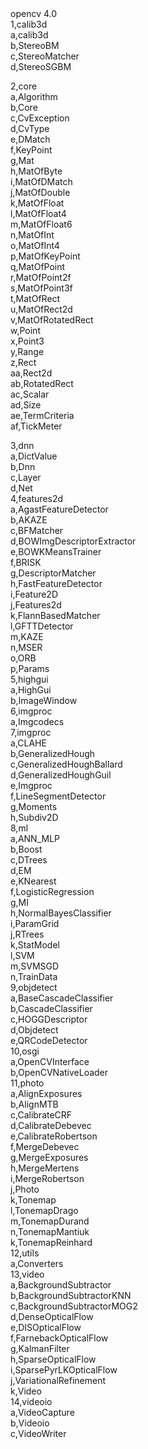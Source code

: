 <div>opencv 4.0<br>
1,calib3d<br> 
  a,calib3d<br>
  b,StereoBM<br>
  c,StereoMatcher<br>
  d,StereoSGBM<br>

2,core<br>
  a,Algorithm<br>
  b,Core<br>
  c,CvException<br>
  d,CvType<br>
  e,DMatch<br>
  f,KeyPoint<br>
  g,Mat<br>
  h,MatOfByte<br>
  i,MatOfDMatch<br>
  j,MatOfDouble<br>
  k,MatOfFloat<br>
  l,MatOfFloat4<br>
  m,MatOfFloat6<br>
  n,MatOfInt<br>
  o,MatOfInt4<br>
  p,MatOfKeyPoint<br>
  q,MatOfPoint<br>
  r,MatOfPoint2f<br>
  s,MatOfPoint3f<br>
  t,MatOfRect<br>
  u,MatOfRect2d<br>
  v,MatOfRotatedRect<br>
  w,Point<br>
  x,Point3<br>
  y,Range<br>
  z,Rect<br>
  aa,Rect2d<br>
  ab,RotatedRect<br>
  ac,Scalar<br>
  ad,Size<br>
  ae,TermCriteria<br>
  af,TickMeter<br>
 
3,dnn<br>
   a,DictValue<br>
   b,Dnn<br>
   c,Layer<br>
   d,Net<br>
4,features2d<br>
   a,AgastFeatureDetector<br>
   b,AKAZE<br>
   c,BFMatcher<br>
   d,BOWImgDescriptorExtractor<br>
   e,BOWKMeansTrainer<br>
   f,BRISK<br>
   g,DescriptorMatcher<br>
   h,FastFeatureDetector<br>
   i,Feature2D<br>
   j,Features2d<br>
   k,FlannBasedMatcher<br>
   l,GFTTDetector<br>
   m,KAZE<br>
   n,MSER<br>
   o,ORB<br>
   p,Params<br>
5,highgui<br>
   a,HighGui<br>
   b,ImageWindow<br>
6,imgproc<br>
   a,Imgcodecs<br>
7,imgproc<br>
   a,CLAHE<br>
   b,GeneralizedHough<br>
   c,GeneralizedHoughBallard<br>
   d,GeneralizedHoughGuil<br>
   e,Imgproc<br>
   f,LineSegmentDetector<br>
   g,Moments<br>
   h,Subdiv2D<br>
8,ml<br>
   a,ANN_MLP<br>
   b,Boost<br>
   c,DTrees<br>
   d,EM<br>
   e,KNearest<br>
   f,LogisticRegression<br>
   g,MI<br>
   h,NormalBayesClassifier<br>
   i,ParamGrid<br>
   j,RTrees<br>
   k,StatModel<br>
   l,SVM<br>
   m,SVMSGD<br>
   n,TrainData<br>
9,objdetect<br>
   a,BaseCascadeClassifier<br>
   b,CascadeClassifier<br>
   c,HOGGDescriptor<br>
   d,Objdetect<br>
   e,QRCodeDetector<br>
10,osgi<br>
   a,OpenCVInterface<br>
   b,OpenCVNativeLoader<br>
11,photo<br>
   a,AlignExposures<br>
   b,AlignMTB<br>
   c,CalibrateCRF<br>
   d,CalibrateDebevec<br>
   e,CalibrateRobertson<br>
   f,MergeDebevec<br>
   g,MergeExposures<br>
   h,MergeMertens<br>
   i,MergeRobertson<br>
   j,Photo<br>
   k,Tonemap<br>
   l,TonemapDrago<br>
   m,TonemapDurand<br>
   n,TonemapMantiuk<br>
   k,TonemapReinhard<br>
12,utils<br>
   a,Converters<br>
13,video<br>
   a,BackgroundSubtractor<br>
   b,BackgroundSubtractorKNN<br>
   c,BackgroundSubtractorMOG2<br>
   d,DenseOpticalFlow<br>
   e,DISOpticalFlow<br>
   f,FarnebackOpticalFlow<br>
   g,KalmanFilter<br>
   h,SparseOpticalFlow<br>
   i,SparsePyrLKOpticalFlow<br>
   j,VariationalRefinement<br>
   k,Video<br>
14,videoio<br>
   a,VideoCapture<br>
   b,Videoio<br>
   c,VideoWriter<br>   
   </div>
